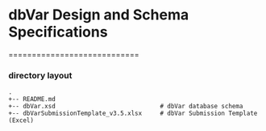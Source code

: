 # dbVar Design and Schema Specifications
============================

### directory layout

    .
    +-- README.md
    +-- dbVar.xsd                             # dbVar database schema
    +-- dbVarSubmissionTemplate_v3.5.xlsx     # dbVar Submission Template (Excel)    
